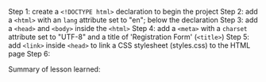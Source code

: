 Step 1: create a `<!DOCTYPE html>` declaration to begin the project
Step 2: add a `<html>` with an `lang` attribute set to "en"; below the
        declaration
Step 3: add a `<head>` and `<body>` inside the `<html>`
Step 4: add a `<meta>` with a `charset` attribute set to "UTF-8" and a title of
        'Registration Form' (`<title>`)
Step 5: add `<link>` inside `<head>` to link a CSS stylesheet (styles.css) to
        the HTML page
Step 6:        

Summary of lesson learned: